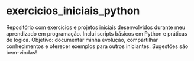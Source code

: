 # exercicios_iniciais_python
Repositório com exercícios e projetos iniciais desenvolvidos durante meu aprendizado em programação. Inclui scripts básicos em Python e práticas de lógica. Objetivo: documentar minha evolução, compartilhar conhecimentos e oferecer exemplos para outros iniciantes. Sugestões são bem-vindas!
